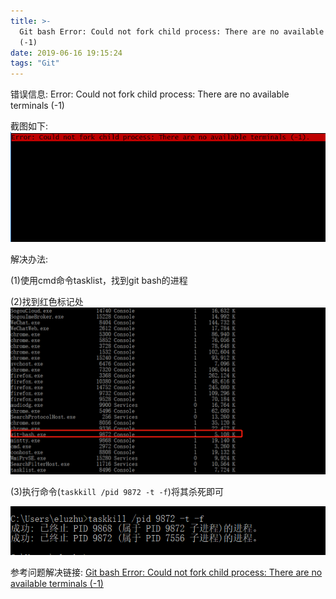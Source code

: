 ```yaml
---
title: >-
  Git bash Error: Could not fork child process: There are no available terminals
  (-1)
date: 2019-06-16 19:15:24
tags: "Git"
---
```


错误信息:
Error: Could not fork child process: There are no available terminals (-1)
<!--more-->
截图如下:
![](Git-bash-Error-Could-not-fork-child-process-There-are-no-available-terminals-1/01.png)

解决办法:

(1)使用cmd命令tasklist，找到git bash的进程

(2)找到红色标记处
![](Git-bash-Error-Could-not-fork-child-process-There-are-no-available-terminals-1/02.png)

(3)执行命令(`taskkill /pid 9872 -t -f`)将其杀死即可

![](Git-bash-Error-Could-not-fork-child-process-There-are-no-available-terminals-1/03.png)


参考问题解决链接:
[Git bash Error: Could not fork child process: There are no available terminals (-1)](https://blog.csdn.net/qq_2300688967/article/details/78642300)
